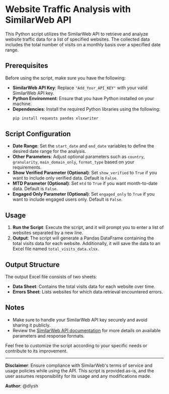 # Website Traffic Analysis with SimilarWeb API

This Python script utilizes the SimilarWeb API to retrieve and analyze website traffic data for a list of specified websites. The collected data includes the total number of visits on a monthly basis over a specified date range.

## Prerequisites

Before using the script, make sure you have the following:

- **SimilarWeb API Key**: Replace `"Add_Your_API_KEY"` with your valid SimilarWeb API key.
- **Python Environment**: Ensure that you have Python installed on your machine.
- **Dependencies**: Install the required Python libraries using the following:
  ```bash
  pip install requests pandas xlsxwriter
## Script Configuration
- **Date Range**: Set the `start_date` and `end_date` variables to define the desired date range for the analysis.
- **Other Parameters**: Adjust optional parameters such as `country`, `granularity`, `main_domain_only`, `format_type` based on your requirements.
- **Show Verified Parameter (Optional)**: Set `show_verified` to `True` if you want to include only verified data. Default is `False`.
- **MTD Parameter (Optional)**: Set `mtd` to `True` if you want month-to-date data. Default is `False`.
- **Engaged Only Parameter (Optional)**: Set `engaged_only` to `True` if you want to include engaged users only. Default is `False`.

## Usage 
1. **Run the Script**: Execute the script, and it will prompt you to enter a list of websites separated by a new line.
2. **Output**: The script will generate a Pandas DataFrame containing the total visits data for each website. Additionally, it will save the data to an Excel file named `total_visits_data.xlsx`.

## Output Structure

The output Excel file consists of two sheets:

- **Data Sheet**: Contains the total visits data for each website over time.
- **Errors Sheet**: Lists websites for which data retrieval encountered errors.

## Notes

- Make sure to handle your SimilarWeb API key securely and avoid sharing it publicly.
- Review the [SimilarWeb API documentation](https://developer.similarweb.com/) for more details on available parameters and response formats.

Feel free to customize the script according to your specific needs or contribute to its improvement.

---

**Disclaimer**: Ensure compliance with SimilarWeb's terms of service and usage policies while using the API. This script is provided as-is, and the user assumes responsibility for its usage and any modifications made.

**Author**: @dlysh



